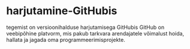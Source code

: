 # harjutamine-GitHubis
tegemist on versioonihalduse harjutamisega GitHubis
GitHub on veebipõhine platvorm, mis pakub tarkvara arendajatele võimalust hoida, hallata ja jagada oma programmeerimisprojekte.
